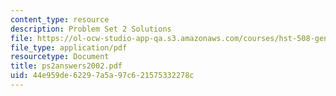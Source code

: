 ```yaml
---
content_type: resource
description: Problem Set 2 Solutions
file: https://ol-ocw-studio-app-qa.s3.amazonaws.com/courses/hst-508-genomics-and-computational-biology-fall-2002/44e959de62297a5a97c621575332278c_ps2answers2002.pdf
file_type: application/pdf
resourcetype: Document
title: ps2answers2002.pdf
uid: 44e959de-6229-7a5a-97c6-21575332278c
---
```

